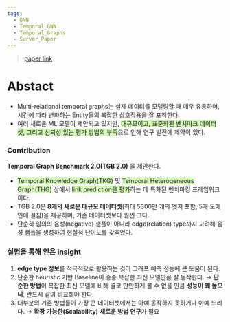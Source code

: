 ```yaml
---
tags:
  - GNN
  - Temporal_GNN
  - Temporal_Graphs
  - Surver_Paper
---
```

> [paper link](https://www.arxiv.org/pdf/2406.09639)

# Abstact
- Multi-relational temporal graphs는 실제 데이터를 모델링할 때 매우 유용하며, 시간에 따라 변화하는 Entity들의 복잡한 상호작용을 잘 포착한다. 
- 여러 새로운 ML 모델이 제안되고 있지만, <span style="background:#d3f8b6">대규모이고, 표준화된 벤치마크 데이터셋, 그리고 신뢰성 있는 평가 방법의 부족</span>으로 인해 연구 발전에 제약이 있다. 
### Contribution
**Temporal Graph Benchmark 2.0(TGB 2.0)** 을 제안한다. 
- <span style="background:#d3f8b6">Temporal Knowledge Graph(TKG)</span> 및 <span style="background:#d3f8b6">Temporal Heterogeneous Graph(THG)</span> 상에서 <span style="background:#d3f8b6">link prediction을 평가</span>하는 데 특화된 벤치마킹 프레임워크이다. 
- TGB 2.0은 **8개의 새로운 대규모 데이터셋**(최대 5300만 개의 엣지 포함, 5개 도메인에 걸침)을 제공하며, 기존 데이터셋보다 훨씬 크다. 
- 단순히 임의의 음성(negative) 샘플이 아니라 edge(relation) type까지 고려해 음성 샘플을 생성하여 현실적 난이도를 갖추었다. 
### 실험을 통해 얻은 insight
1. **edge type 정보**를 적극적으로 활용하는 것이 그래프 예측 성능에 큰 도움이 된다. 
2. 단순한 heuristic 기반 Baseline이 종종 복잡한 최신 모델만큼 잘 동작한다. 
	→ **단순한 방법**이 복잡한 최신 모델에 비해 결코 만만하게 볼 수 없을 만큼 **성능이 꽤 높으니**, 반드시 같이 비교해야 한다. 
3. 대부분의 기존 방법들이 가장 큰 데이터셋에서는 아예 동작하지 못하거나 아예 느리다. 
	→ **확장 가능한(Scalability) 새로운 방법 연구**가 필요

### 

